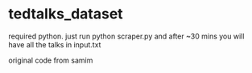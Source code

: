 # tedtalks_dataset
required python.
just run python scraper.py and after ~30 mins you will have all the talks in input.txt

original code from samim
